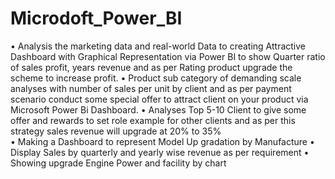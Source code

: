 # Microdoft_Power_BI
•	Analysis the marketing data and real-world Data to creating Attractive Dashboard with Graphical Representation via Power BI to show Quarter ratio of sales profit, years revenue and as per Rating product upgrade the scheme to increase profit.
•	Product sub category of demanding scale analyses with number of sales per unit by client and as per payment scenario conduct some special offer to attract client on your product via Microsoft Power Bi Dashboard.
•	Analyses Top 5-10 Client to give some offer and rewards to set role example for other clients and as per this strategy sales revenue will upgrade at 20% to 35%    
•	Making a Dashboard to represent Model Up gradation by Manufacture 
•	Display Sales by quarterly and yearly wise revenue as per requirement
•	Showing upgrade Engine Power and facility by chart
